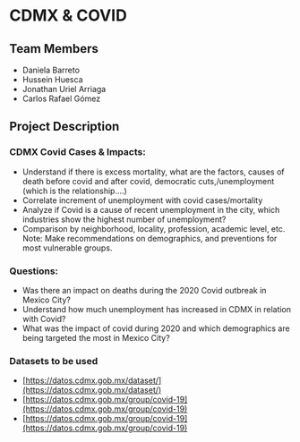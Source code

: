 # CDMX & COVID

      
## Team Members
- Daniela Barreto
- Hussein Huesca
- Jonathan Uriel Arriaga
- Carlos Rafael Gómez
## Project Description
### CDMX Covid Cases & Impacts:
- Understand if there is excess mortality, what are the factors, causes of death before covid and after covid, democratic cuts,/unemployment (which is the relationship....)
- Correlate increment of unemployment with covid cases/mortality
- Analyze if Covid is a cause of recent unemployment in the city, which industries show the highest number of unemployment? 
- Comparison by neighborhood, locality, profession, academic level, etc.
Note: Make recommendations  on demographics, and preventions for most vulnerable groups.
### Questions:
- Was there an impact on deaths during the 2020 Covid outbreak in Mexico City?
- Understand how much unemployment has increased in CDMX in relation with Covid?
- What was the impact of covid during 2020 and which demographics are being targeted the most in Mexico City?
### Datasets to be used

- [https://datos.cdmx.gob.mx/dataset/](https://datos.cdmx.gob.mx/dataset/)
- [https://datos.cdmx.gob.mx/group/covid-19](https://datos.cdmx.gob.mx/group/covid-19)
- [https://datos.cdmx.gob.mx/group/covid-19](https://datos.cdmx.gob.mx/group/covid-19)